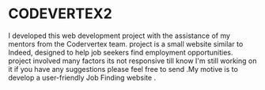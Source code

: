 # CODEVERTEX2
I developed this web development project with the assistance of my mentors from the Codervertex team.  project is a small website similar to Indeed, designed to help job seekers find employment opportunities. project involved many factors  its not responsive till know I'm  still working on it if you have any suggestions please feel free to send .My motive is to develop a user-friendly Job Finding website . 
